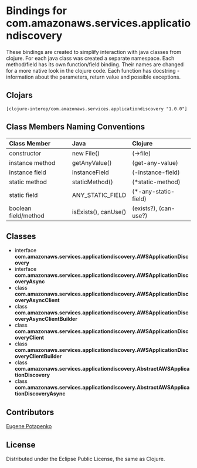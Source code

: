 # Bindings for com.amazonaws.services.applicationdiscovery

These bindings are created to simplify interaction with java classes from clojure.
For each java class was created a separate namespace.
Each method/field has its own function/field binding.
Their names are changed for a more native look in the clojure code. Each function has docstring - information about the parameters, return value and possible exceptions.

## Clojars

```
[clojure-interop/com.amazonaws.services.applicationdiscovery "1.0.0"]
```

## Class Members Naming Conventions

| Class Member | Java | Clojure |
|:--|:--|:--|
| constructor | new File() | (->file) |
| instance method | getAnyValue() | (get-any-value) |
| instance field | instanceField | (-instance-field) |
| static method | staticMethod() | (*static-method) |
| static field | ANY_STATIC_FIELD | (*-any-static-field) |
| boolean field/method | isExists(), canUse() | (exists?), (can-use?) |

## Classes

- interface **com.amazonaws.services.applicationdiscovery.AWSApplicationDiscovery**
- interface **com.amazonaws.services.applicationdiscovery.AWSApplicationDiscoveryAsync**
- class **com.amazonaws.services.applicationdiscovery.AWSApplicationDiscoveryAsyncClient**
- class **com.amazonaws.services.applicationdiscovery.AWSApplicationDiscoveryAsyncClientBuilder**
- class **com.amazonaws.services.applicationdiscovery.AWSApplicationDiscoveryClient**
- class **com.amazonaws.services.applicationdiscovery.AWSApplicationDiscoveryClientBuilder**
- class **com.amazonaws.services.applicationdiscovery.AbstractAWSApplicationDiscovery**
- class **com.amazonaws.services.applicationdiscovery.AbstractAWSApplicationDiscoveryAsync**

## Contributors

[Eugene Potapenko](https://github.com/potapenko/)

## License

Distributed under the Eclipse Public License, the same as Clojure.
